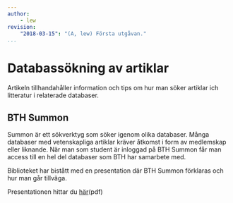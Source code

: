 ```yaml
---
author:
    - lew
revision:
    "2018-03-15": "(A, lew) Första utgåvan."
...
```

Databassökning av artiklar
==================================

Artikeln tillhandahåller information och tips om hur man söker artiklar ich litteratur i relaterade databaser.

<!--more-->

BTH Summon
--------------------------

Summon är ett sökverktyg som söker igenom olika databaser. Många databaser med vetenskapliga artiklar kräver åtkomst i form av medlemskap eller liknande. När man som student är inloggad på BTH Summon får man access till en hel del databaser som BTH har samarbete med.

Biblioteket har bistått med en presentation där BTH Summon förklaras och hur man går tillväga.

Presentationen hittar du [här](/article/summon.pdf)(pdf)
